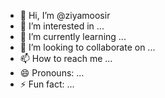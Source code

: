 - 👋 Hi, I’m @ziyamoosir
- 👀 I’m interested in ...
- 🌱 I’m currently learning ...
- 💞️ I’m looking to collaborate on ...
- 📫 How to reach me ...
- 😄 Pronouns: ...
- ⚡ Fun fact: ...

<!---
ziyamoosir/ziyamoosir is a ✨ special ✨ repository because its `README.md` (this file) appears on your GitHub profile.
You can click the Preview link to take a look at your changes.
--->
